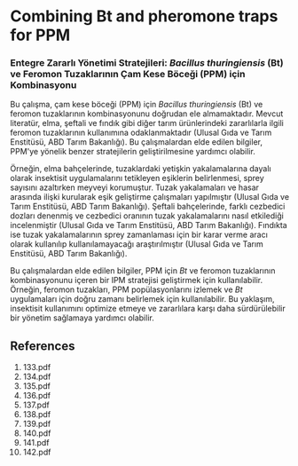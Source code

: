 # Combining Bt and pheromone traps for PPM

### Entegre Zararlı Yönetimi Stratejileri: *Bacillus thuringiensis* (Bt) ve Feromon Tuzaklarının Çam Kese Böceği (PPM) için Kombinasyonu

Bu çalışma, çam kese böceği (PPM) için *Bacillus thuringiensis* (Bt) ve feromon tuzaklarının kombinasyonunu doğrudan ele almamaktadır. Mevcut literatür, elma, şeftali ve fındık gibi diğer tarım ürünlerindeki zararlılarla ilgili feromon tuzaklarının kullanımına odaklanmaktadır (Ulusal Gıda ve Tarım Enstitüsü, ABD Tarım Bakanlığı). Bu çalışmalardan elde edilen bilgiler, PPM'ye yönelik benzer stratejilerin geliştirilmesine yardımcı olabilir.

Örneğin, elma bahçelerinde, tuzaklardaki yetişkin yakalamalarına dayalı olarak insektisit uygulamalarını tetikleyen eşiklerin belirlenmesi, sprey sayısını azaltırken meyveyi korumuştur. Tuzak yakalamaları ve hasar arasında ilişki kurularak eşik geliştirme çalışmaları yapılmıştır (Ulusal Gıda ve Tarım Enstitüsü, ABD Tarım Bakanlığı). Şeftali bahçelerinde, farklı cezbedici dozları denenmiş ve cezbedici oranının tuzak yakalamalarını nasıl etkilediği incelenmiştir (Ulusal Gıda ve Tarım Enstitüsü, ABD Tarım Bakanlığı). Fındıkta ise tuzak yakalamalarının sprey zamanlaması için bir karar verme aracı olarak kullanılıp kullanılamayacağı araştırılmıştır (Ulusal Gıda ve Tarım Enstitüsü, ABD Tarım Bakanlığı).

Bu çalışmalardan elde edilen bilgiler, PPM için *Bt* ve feromon tuzaklarının kombinasyonunu içeren bir IPM stratejisi geliştirmek için kullanılabilir. Örneğin, feromon tuzakları, PPM popülasyonlarını izlemek ve *Bt* uygulamaları için doğru zamanı belirlemek için kullanılabilir. Bu yaklaşım, insektisit kullanımını optimize etmeye ve zararlılara karşı daha sürdürülebilir bir yönetim sağlamaya yardımcı olabilir.


## References

1. 133.pdf
2. 134.pdf
3. 135.pdf
4. 136.pdf
5. 137.pdf
6. 138.pdf
7. 139.pdf
8. 140.pdf
9. 141.pdf
10. 142.pdf
